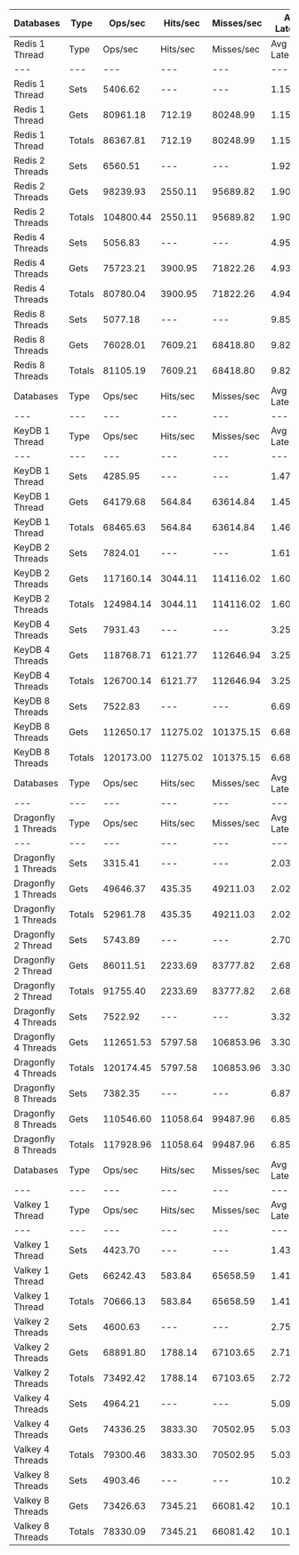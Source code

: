 | Databases | Type | Ops/sec | Hits/sec | Misses/sec | Avg Latency | p50 Latency | p99 Latency | p99.9 Latency | KB/sec |
| --- | --- | --- | --- | --- | --- | --- | --- | --- | --- |
| Redis 1 Thread | Type | Ops/sec | Hits/sec | Misses/sec | Avg Latency | p50 Latency | p99 Latency | p99.9 Latency | KB/sec |
| --- | --- | --- | --- | --- | --- | --- | --- | --- | --- |
Redis 1 Thread | Sets | 5406.62 | --- | --- | 1.15865 | 1.18300 | 2.20700 | 3.32700 | 2955.90 |
Redis 1 Thread | Gets | 80961.18 | 712.19 | 80248.99 | 1.15777 | 1.18300 | 2.19100 | 4.54300 | 3508.17 |
Redis 1 Thread | Totals | 86367.81 | 712.19 | 80248.99 | 1.15782 | 1.18300 | 2.19100 | 4.47900 | 6464.07 |
Redis 2 Threads | Sets | 6560.51 | --- | --- | 1.92307 | 1.89500 | 2.59100 | 10.17500 | 3586.76 |
Redis 2 Threads | Gets | 98239.93 | 2550.11 | 95689.82 | 1.90681 | 1.88700 | 2.55900 | 9.47100 | 5104.80 |
Redis 2 Threads | Totals | 104800.44 | 2550.11 | 95689.82 | 1.90782 | 1.88700 | 2.55900 | 9.53500 | 8691.56 |
Redis 4 Threads | Sets | 5056.83 | --- | --- | 4.95802 | 4.92700 | 8.44700 | 15.55100 | 2764.67 |
Redis 4 Threads | Gets | 75723.21 | 3900.95 | 71822.26 | 4.93904 | 4.89500 | 8.44700 | 15.99900 | 4908.12 |
Redis 4 Threads | Totals | 80780.04 | 3900.95 | 71822.26 | 4.94023 | 4.89500 | 8.44700 | 15.99900 | 7672.80 |
Redis 8 Threads | Sets | 5077.18 | --- | --- | 9.85224 | 9.66300 | 21.37500 | 45.31100 | 2775.80 |
Redis 8 Threads | Gets | 76028.01 | 7609.21 | 68418.80 | 9.82807 | 9.66300 | 20.47900 | 43.77500 | 6784.97 |
Redis 8 Threads | Totals | 81105.19 | 7609.21 | 68418.80 | 9.82959 | 9.66300 | 20.60700 | 43.77500 | 9560.78 |
| Databases | Type | Ops/sec | Hits/sec | Misses/sec | Avg Latency | p50 Latency | p99 Latency | p99.9 Latency | KB/sec |
| --- | --- | --- | --- | --- | --- | --- | --- | --- | --- |
| KeyDB 1 Thread | Type | Ops/sec | Hits/sec | Misses/sec | Avg Latency | p50 Latency | p99 Latency | p99.9 Latency | KB/sec |
| --- | --- | --- | --- | --- | --- | --- | --- | --- | --- |
KeyDB 1 Thread | Sets | 4285.95 | --- | --- | 1.47655 | 1.45500 | 2.33500 | 6.91100 | 2343.21 |
KeyDB 1 Thread | Gets | 64179.68 | 564.84 | 63614.84 | 1.45931 | 1.45500 | 2.25500 | 5.69500 | 2781.14 |
KeyDB 1 Thread | Totals | 68465.63 | 564.84 | 63614.84 | 1.46039 | 1.45500 | 2.27100 | 5.79100 | 5124.34 |
KeyDB 2 Threads | Sets | 7824.01 | --- | --- | 1.61085 | 1.49500 | 3.99900 | 9.15100 | 4277.54 |
KeyDB 2 Threads | Gets | 117160.14 | 3044.11 | 114116.02 | 1.60175 | 1.48700 | 3.85500 | 9.66300 | 6089.39 |
KeyDB 2 Threads | Totals | 124984.14 | 3044.11 | 114116.02 | 1.60232 | 1.48700 | 3.87100 | 9.66300 | 10366.93 |
KeyDB 4 Threads | Sets | 7931.43 | --- | --- | 3.25833 | 3.13500 | 7.48700 | 17.15100 | 4336.28 |
KeyDB 4 Threads | Gets | 118768.71 | 6121.77 | 112646.94 | 3.25266 | 3.13500 | 7.51900 | 17.02300 | 7699.84 |
KeyDB 4 Threads | Totals | 126700.14 | 6121.77 | 112646.94 | 3.25302 | 3.13500 | 7.51900 | 17.02300 | 12036.12 |
KeyDB 8 Threads | Sets | 7522.83 | --- | --- | 6.69203 | 6.33500 | 16.63900 | 50.17500 | 4112.89 |
KeyDB 8 Threads | Gets | 112650.17 | 11275.02 | 101375.15 | 6.68601 | 6.33500 | 16.89500 | 50.43100 | 10053.51 |
KeyDB 8 Threads | Totals | 120173.00 | 11275.02 | 101375.15 | 6.68639 | 6.33500 | 16.76700 | 50.43100 | 14166.39 |
| Databases | Type | Ops/sec | Hits/sec | Misses/sec | Avg Latency | p50 Latency | p99 Latency | p99.9 Latency | KB/sec |
| --- | --- | --- | --- | --- | --- | --- | --- | --- | --- |
| Dragonfly 1 Threads | Type | Ops/sec | Hits/sec | Misses/sec | Avg Latency | p50 Latency | p99 Latency | p99.9 Latency | KB/sec |
| --- | --- | --- | --- | --- | --- | --- | --- | --- | --- |
Dragonfly 1 Threads | Sets | 3315.41 | --- | --- | 2.03827 | 1.80700 | 4.63900 | 7.99900 | 1812.59 |
Dragonfly 1 Threads | Gets | 49646.37 | 435.35 | 49211.03 | 2.02278 | 1.80700 | 4.47900 | 7.90300 | 2150.56 |
Dragonfly 1 Threads | Totals | 52961.78 | 435.35 | 49211.03 | 2.02375 | 1.80700 | 4.51100 | 7.93500 | 3963.15 |
Dragonfly 2 Thread | Sets | 5743.89 | --- | --- | 2.70781 | 2.63900 | 7.71100 | 14.52700 | 3140.30 |
Dragonfly 2 Thread | Gets | 86011.51 | 2233.69 | 83777.82 | 2.68628 | 2.62300 | 7.23100 | 13.50300 | 4469.89 |
Dragonfly 2 Thread | Totals | 91755.40 | 2233.69 | 83777.82 | 2.68762 | 2.62300 | 7.26300 | 13.63100 | 7610.19 |
Dragonfly 4 Threads | Sets | 7522.92 | --- | --- | 3.32688 | 3.45500 | 8.15900 | 17.53500 | 4112.94 |
Dragonfly 4 Threads | Gets | 112651.53 | 5797.58 | 106853.96 | 3.30843 | 3.43900 | 8.03100 | 17.53500 | 7298.79 |
Dragonfly 4 Threads | Totals | 120174.45 | 5797.58 | 106853.96 | 3.30959 | 3.43900 | 8.03100 | 17.53500 | 11411.73 |
Dragonfly 8 Threads | Sets | 7382.35 | --- | --- | 6.87817 | 6.46300 | 22.27100 | 59.64700 | 4036.08 |
Dragonfly 8 Threads | Gets | 110546.60 | 11058.64 | 99487.96 | 6.85164 | 6.43100 | 22.01500 | 59.39100 | 9862.84 |
Dragonfly 8 Threads | Totals | 117928.96 | 11058.64 | 99487.96 | 6.85330 | 6.43100 | 22.01500 | 59.39100 | 13898.92 |
| Databases | Type | Ops/sec | Hits/sec | Misses/sec | Avg Latency | p50 Latency | p99 Latency | p99.9 Latency | KB/sec |
| --- | --- | --- | --- | --- | --- | --- | --- | --- | --- |
| Valkey 1 Thread | Type | Ops/sec | Hits/sec | Misses/sec | Avg Latency | p50 Latency | p99 Latency | p99.9 Latency | KB/sec |
| --- | --- | --- | --- | --- | --- | --- | --- | --- | --- |
Valkey 1 Thread | Sets | 4423.70 | --- | --- | 1.43294 | 1.43100 | 2.25500 | 7.29500 | 2418.52 |
Valkey 1 Thread | Gets | 66242.43 | 583.84 | 65658.59 | 1.41366 | 1.43100 | 2.20700 | 6.87900 | 2870.95 |
Valkey 1 Thread | Totals | 70666.13 | 583.84 | 65658.59 | 1.41486 | 1.43100 | 2.20700 | 7.07100 | 5289.47 |
Valkey 2 Threads | Sets | 4600.63 | --- | --- | 2.75771 | 2.52700 | 6.81500 | 14.27100 | 2515.25 |
Valkey 2 Threads | Gets | 68891.80 | 1788.14 | 67103.65 | 2.71798 | 2.52700 | 6.46300 | 12.35100 | 3579.72 |
Valkey 2 Threads | Totals | 73492.42 | 1788.14 | 67103.65 | 2.72046 | 2.52700 | 6.46300 | 12.54300 | 6094.98 |
Valkey 4 Threads | Sets | 4964.21 | --- | --- | 5.09147 | 5.02300 | 7.45500 | 21.24700 | 2714.04 |
Valkey 4 Threads | Gets | 74336.25 | 3833.30 | 70502.95 | 5.03653 | 5.02300 | 7.00700 | 18.04700 | 4820.14 |
Valkey 4 Threads | Totals | 79300.46 | 3833.30 | 70502.95 | 5.03997 | 5.02300 | 7.03900 | 18.43100 | 7534.17 |
Valkey 8 Threads | Sets | 4903.46 | --- | --- | 10.21192 | 9.91900 | 24.31900 | 47.35900 | 2680.82 |
Valkey 8 Threads | Gets | 73426.63 | 7345.21 | 66081.42 | 10.17915 | 9.85500 | 24.70300 | 48.38300 | 6550.99 |
Valkey 8 Threads | Totals | 78330.09 | 7345.21 | 66081.42 | 10.18120 | 9.85500 | 24.57500 | 48.38300 | 9231.81 |
